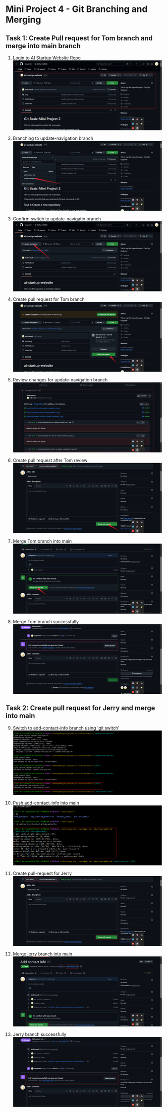 # Mini Project 4 - Git Branching and Merging

## Task 1: Create Pull request for Tom branch and merge into main branch

1. Login to AI Startup Website Repo
![](./img/Login-to-the-ai-startup-website_1.png)

2. Branching to update-navigation branch
![](./img/Branching%20to%20update-navigation_2.png)

3. Confirm switch to update-navigatin branch
![](./img/confirm-switch-to-update-navigation_3.png)

4. Create pull request for Tom branch
![](./img/create-pull-request_4.png)

5. Review changes for update-navigation branch
![](./img/review-changes-update-nav-branch_5.png)

6. Create pull request after Tom review
![](./img/create-pull-request-after-review_6.png)

7. Merge Tom branch into main
![](./img/merge-Tom-branch-into-main_7.png)

9. Merge Tom branch successfully
![](./img/merged-Tom-branch-successfully_9.png)

## Task 2: Create pull request for Jerry and merge into main

9. Switch to add-contact-info branch using 'git switch'
![](./img/switch-to-Jerry-branch_8.png)

10. Push add-contact-info into main
![](./img/pushed-Jerry-branch_10.png)

11. Create pull-request for Jerry
![](./img/create-pull-request%20-for-Jerry_11.png)

12. Merge jerry branch into main
![](./img/merge-Jerry-branch-into-main_12.png)

13. Jerry branch successfully
![](./img/confirm-Jerry-merge-into-main_13.png)




